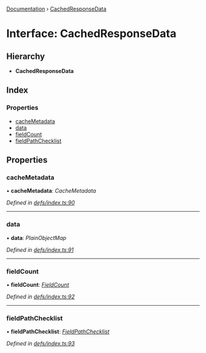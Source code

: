 [Documentation](../README.md) › [CachedResponseData](cachedresponsedata.md)

# Interface: CachedResponseData

## Hierarchy

* **CachedResponseData**

## Index

### Properties

* [cacheMetadata](cachedresponsedata.md#cachemetadata)
* [data](cachedresponsedata.md#data)
* [fieldCount](cachedresponsedata.md#fieldcount)
* [fieldPathChecklist](cachedresponsedata.md#fieldpathchecklist)

## Properties

###  cacheMetadata

• **cacheMetadata**: *CacheMetadata*

*Defined in [defs/index.ts:90](https://github.com/badbatch/graphql-box/blob/48579b3/packages/cache-manager/src/defs/index.ts#L90)*

___

###  data

• **data**: *PlainObjectMap*

*Defined in [defs/index.ts:91](https://github.com/badbatch/graphql-box/blob/48579b3/packages/cache-manager/src/defs/index.ts#L91)*

___

###  fieldCount

• **fieldCount**: *[FieldCount](fieldcount.md)*

*Defined in [defs/index.ts:92](https://github.com/badbatch/graphql-box/blob/48579b3/packages/cache-manager/src/defs/index.ts#L92)*

___

###  fieldPathChecklist

• **fieldPathChecklist**: *[FieldPathChecklist](../README.md#fieldpathchecklist)*

*Defined in [defs/index.ts:93](https://github.com/badbatch/graphql-box/blob/48579b3/packages/cache-manager/src/defs/index.ts#L93)*
